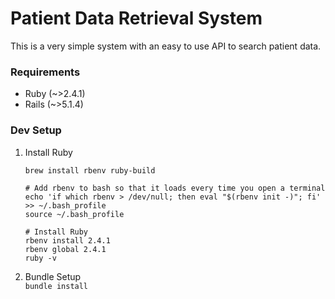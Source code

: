 # Patient Data Retrieval System

This is a very simple system with an easy to use API to search patient data.

### Requirements

* Ruby (~>2.4.1)
* Rails (~>5.1.4)
 
### Dev Setup

1. Install Ruby
    ```
    brew install rbenv ruby-build
    
    # Add rbenv to bash so that it loads every time you open a terminal
    echo 'if which rbenv > /dev/null; then eval "$(rbenv init -)"; fi' >> ~/.bash_profile
    source ~/.bash_profile
    
    # Install Ruby
    rbenv install 2.4.1
    rbenv global 2.4.1
    ruby -v 
    ```

2. Bundle Setup   
  `bundle install`